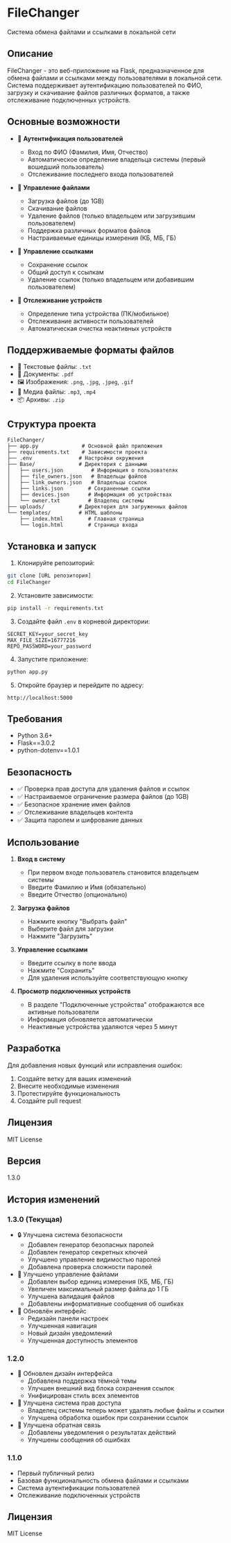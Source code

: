 # FileChanger

Система обмена файлами и ссылками в локальной сети

## Описание

FileChanger - это веб-приложение на Flask, предназначенное для обмена файлами и ссылками между пользователями в локальной сети. Система поддерживает аутентификацию пользователей по ФИО, загрузку и скачивание файлов различных форматов, а также отслеживание подключенных устройств.

## Основные возможности

- 👥 **Аутентификация пользователей**
  - Вход по ФИО (Фамилия, Имя, Отчество)
  - Автоматическое определение владельца системы (первый вошедший пользователь)
  - Отслеживание последнего входа пользователей

- 📁 **Управление файлами**
  - Загрузка файлов (до 1GB)
  - Скачивание файлов
  - Удаление файлов (только владельцем или загрузившим пользователем)
  - Поддержка различных форматов файлов
  - Настраиваемые единицы измерения (КБ, МБ, ГБ)

- 🔗 **Управление ссылками**
  - Сохранение ссылок
  - Общий доступ к ссылкам
  - Удаление ссылок (только владельцем или добавившим пользователем)

- 📱 **Отслеживание устройств**
  - Определение типа устройства (ПК/мобильное)
  - Отслеживание активности пользователей
  - Автоматическая очистка неактивных устройств

## Поддерживаемые форматы файлов

- 📄 Текстовые файлы: `.txt`
- 📑 Документы: `.pdf`
- 🖼️ Изображения: `.png`, `.jpg`, `.jpeg`, `.gif`
- 🎵 Медиа файлы: `.mp3`, `.mp4`
- 📦 Архивы: `.zip`

## Структура проекта

```
FileChanger/
├── app.py              # Основной файл приложения
├── requirements.txt    # Зависимости проекта
├── .env               # Настройки окружения
├── Base/              # Директория с данными
│   ├── users.json         # Информация о пользователях
│   ├── file_owners.json   # Владельцы файлов
│   ├── link_owners.json   # Владельцы ссылок
│   ├── links.json        # Сохраненные ссылки
│   ├── devices.json      # Информация об устройствах
│   └── owner.txt         # Владелец системы
├── uploads/           # Директория для загруженных файлов
└── templates/         # HTML шаблоны
    ├── index.html        # Главная страница
    └── login.html        # Страница входа
```

## Установка и запуск

1. Клонируйте репозиторий:
```bash
git clone [URL репозитория]
cd FileChanger
```

2. Установите зависимости:
```bash
pip install -r requirements.txt
```

3. Создайте файл `.env` в корневой директории:
```
SECRET_KEY=your_secret_key
MAX_FILE_SIZE=16777216
REPO_PASSWORD=your_password
```

4. Запустите приложение:
```bash
python app.py
```

5. Откройте браузер и перейдите по адресу:
```
http://localhost:5000
```

## Требования

- Python 3.6+
- Flask==3.0.2
- python-dotenv==1.0.1

## Безопасность

- ✅ Проверка прав доступа для удаления файлов и ссылок
- ✅ Настраиваемое ограничение размера файлов (до 1GB)
- ✅ Безопасное хранение имен файлов
- ✅ Отслеживание владельцев контента
- ✅ Защита паролем и шифрование данных

## Использование

1. **Вход в систему**
   - При первом входе пользователь становится владельцем системы
   - Введите Фамилию и Имя (обязательно)
   - Введите Отчество (опционально)

2. **Загрузка файлов**
   - Нажмите кнопку "Выбрать файл"
   - Выберите файл для загрузки
   - Нажмите "Загрузить"

3. **Управление ссылками**
   - Введите ссылку в поле ввода
   - Нажмите "Сохранить"
   - Для удаления используйте соответствующую кнопку

4. **Просмотр подключенных устройств**
   - В разделе "Подключенные устройства" отображаются все активные пользователи
   - Информация обновляется автоматически
   - Неактивные устройства удаляются через 5 минут

## Разработка

Для добавления новых функций или исправления ошибок:

1. Создайте ветку для ваших изменений
2. Внесите необходимые изменения
3. Протестируйте функциональность
4. Создайте pull request

## Лицензия

MIT License

## Версия

1.3.0

## История изменений

### 1.3.0 (Текущая)
- 🔒 Улучшена система безопасности
  - Добавлен генератор безопасных паролей
  - Добавлен генератор секретных ключей
  - Улучшено управление видимостью паролей
  - Добавлена проверка сложности паролей
- 📁 Улучшено управление файлами
  - Добавлен выбор единиц измерения (КБ, МБ, ГБ)
  - Увеличен максимальный размер файла до 1 ГБ
  - Улучшена валидация файлов
  - Добавлены информативные сообщения об ошибках
- 🎨 Обновлён интерфейс
  - Редизайн панели настроек
  - Улучшенная навигация
  - Новый дизайн уведомлений
  - Улучшенная доступность элементов

### 1.2.0
- 🎨 Обновлен дизайн интерфейса
  - Добавлена поддержка тёмной темы
  - Улучшен внешний вид блока сохранения ссылок
  - Унифицирован стиль всех элементов
- 👤 Улучшена система прав доступа
  - Владелец системы теперь может удалять любые файлы и ссылки
  - Улучшена обработка ошибок при сохранении ссылок
- 🔄 Улучшена обратная связь
  - Добавлены уведомления о результатах действий
  - Улучшены сообщения об ошибках

### 1.1.0
- Первый публичный релиз
- Базовая функциональность обмена файлами и ссылками
- Система аутентификации пользователей
- Отслеживание подключенных устройств

## Лицензия

MIT License 